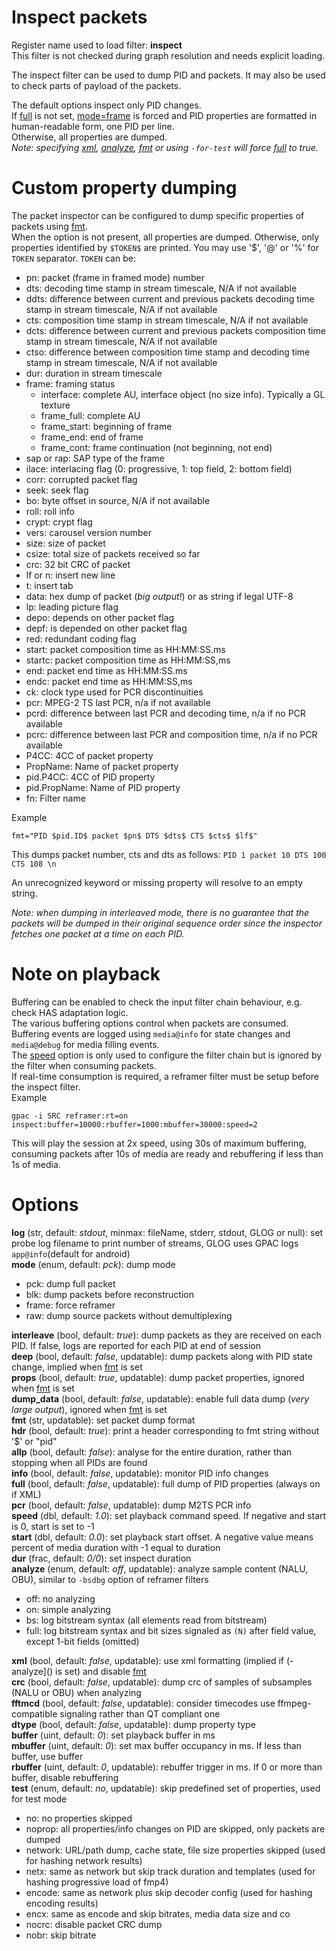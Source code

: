 <!-- automatically generated - do not edit, patch gpac/applications/gpac/gpac.c -->

# Inspect packets  
  
Register name used to load filter: __inspect__  
This filter is not checked during graph resolution and needs explicit loading.  
  
The inspect filter can be used to dump PID and packets. It may also be used to check parts of payload of the packets.  
  
The default options inspect only PID changes.  
If [full](#full) is not set, [mode=frame](#mode=frame) is forced and PID properties are formatted in human-readable form, one PID per line.  
Otherwise, all properties are dumped.  
_Note: specifying [xml](#xml), [analyze](#analyze), [fmt](#fmt) or using `-for-test` will force [full](#full) to true._  
  
# Custom property dumping  
  
The packet inspector can be configured to dump specific properties of packets using [fmt](#fmt).  
When the option is not present, all properties are dumped. Otherwise, only properties identified by `$TOKEN$` are printed. You may use '$', '@' or '%' for `TOKEN` separator. `TOKEN` can be:  
* pn: packet (frame in framed mode) number  
* dts: decoding time stamp in stream timescale, N/A if not available  
* ddts: difference between current and previous packets decoding time stamp in stream timescale, N/A if not available  
* cts: composition time stamp in stream timescale, N/A if not available  
* dcts: difference between current and previous packets composition time stamp in stream timescale, N/A if not available  
* ctso: difference between composition time stamp and decoding time stamp in stream timescale, N/A if not available  
* dur: duration in stream timescale  
* frame: framing status  
  * interface: complete AU, interface object (no size info). Typically a GL texture  
  * frame_full: complete AU  
  * frame_start: beginning of frame  
  * frame_end: end of frame  
  * frame_cont: frame continuation (not beginning, not end)  
* sap or rap: SAP type of the frame  
* ilace: interlacing flag (0: progressive, 1: top field, 2: bottom field)  
* corr: corrupted packet flag  
* seek: seek flag  
* bo: byte offset in source, N/A if not available  
* roll: roll info  
* crypt: crypt flag  
* vers: carousel version number  
* size: size of packet  
* csize: total size of packets received so far  
* crc: 32 bit CRC of packet  
* lf or n: insert new line  
* t: insert tab  
* data: hex dump of packet (_big output!_) or as string if legal UTF-8  
* lp: leading picture flag  
* depo: depends on other packet flag  
* depf: is depended on other packet flag  
* red: redundant coding flag  
* start: packet composition time as HH:MM:SS.ms  
* startc: packet composition time as HH:MM:SS,ms  
* end: packet end time as HH:MM:SS.ms  
* endc: packet end time as HH:MM:SS,ms  
* ck: clock type used for PCR discontinuities  
* pcr: MPEG-2 TS last PCR, n/a if not available  
* pcrd: difference between last PCR and decoding time, n/a if no PCR available  
* pcrc: difference between last PCR and composition time, n/a if no PCR available  
* P4CC: 4CC of packet property  
* PropName: Name of packet property  
* pid.P4CC: 4CC of PID property  
* pid.PropName: Name of PID property  
* fn: Filter name  
  
Example
```
fmt="PID $pid.ID$ packet $pn$ DTS $dts$ CTS $cts$ $lf$"
```  
This dumps packet number, cts and dts as follows: `PID 1 packet 10 DTS 100 CTS 108 \n`  
    
An unrecognized keyword or missing property will resolve to an empty string.  
  
_Note: when dumping in interleaved mode, there is no guarantee that the packets will be dumped in their original sequence order since the inspector fetches one packet at a time on each PID._  
  
# Note on playback  
  
Buffering can be enabled to check the input filter chain behaviour, e.g. check HAS adaptation logic.  
The various buffering options control when packets are consumed. Buffering events are logged using `media@info` for state changes and `media@debug` for media filling events.  
The [speed](#speed) option is only used to configure the filter chain but is ignored by the filter when consuming packets.  
If real-time consumption is required, a reframer filter must be setup before the inspect filter.  
Example
```
gpac -i SRC reframer:rt=on inspect:buffer=10000:rbuffer=1000:mbuffer=30000:speed=2
```  
This will play the session at 2x speed, using 30s of maximum buffering, consuming packets after 10s of media are ready and rebuffering if less than 1s of media.  
  

# Options    
  
<a id="log">__log__</a> (str, default: _stdout_, minmax: fileName, stderr, stdout, GLOG or null): set probe log filename to print number of streams, GLOG uses GPAC logs `app@info`(default for android)  
<a id="mode">__mode__</a> (enum, default: _pck_): dump mode  
* pck: dump full packet  
* blk: dump packets before reconstruction  
* frame: force reframer  
* raw: dump source packets without demultiplexing  
  
<a id="interleave">__interleave__</a> (bool, default: _true_): dump packets as they are received on each PID. If false, logs are reported for each PID at end of session  
<a id="deep">__deep__</a> (bool, default: _false_, updatable): dump packets along with PID state change, implied when [fmt](#fmt) is set  
<a id="props">__props__</a> (bool, default: _true_, updatable): dump packet properties, ignored when [fmt](#fmt) is set  
<a id="dump_data">__dump_data__</a> (bool, default: _false_, updatable): enable full data dump (_very large output_), ignored when [fmt](#fmt) is set  
<a id="fmt">__fmt__</a> (str, updatable): set packet dump format  
<a id="hdr">__hdr__</a> (bool, default: _true_): print a header corresponding to fmt string without '$' or "pid"  
<a id="allp">__allp__</a> (bool, default: _false_): analyse for the entire duration, rather than stopping when all PIDs are found  
<a id="info">__info__</a> (bool, default: _false_, updatable): monitor PID info changes  
<a id="full">__full__</a> (bool, default: _false_, updatable): full dump of PID properties (always on if XML)  
<a id="pcr">__pcr__</a> (bool, default: _false_, updatable): dump M2TS PCR info  
<a id="speed">__speed__</a> (dbl, default: _1.0_): set playback command speed. If negative and start is 0, start is set to -1  
<a id="start">__start__</a> (dbl, default: _0.0_): set playback start offset. A negative value means percent of media duration with -1 equal to duration  
<a id="dur">__dur__</a> (frac, default: _0/0_): set inspect duration  
<a id="analyze">__analyze__</a> (enum, default: _off_, updatable): analyze sample content (NALU, OBU), similar to `-bsdbg` option of reframer filters  
* off: no analyzing  
* on: simple analyzing  
* bs: log bitstream syntax (all elements read from bitstream)  
* full: log bitstream syntax and bit sizes signaled as `(N)` after field value, except 1-bit fields (omitted)  
  
<a id="xml">__xml__</a> (bool, default: _false_, updatable): use xml formatting (implied if (-analyze]() is set) and disable [fmt](#fmt)  
<a id="crc">__crc__</a> (bool, default: _false_, updatable): dump crc of samples of subsamples (NALU or OBU) when analyzing  
<a id="fftmcd">__fftmcd__</a> (bool, default: _false_, updatable): consider timecodes use ffmpeg-compatible signaling rather than QT compliant one  
<a id="dtype">__dtype__</a> (bool, default: _false_, updatable): dump property type  
<a id="buffer">__buffer__</a> (uint, default: _0_): set playback buffer in ms  
<a id="mbuffer">__mbuffer__</a> (uint, default: _0_): set max buffer occupancy in ms. If less than buffer, use buffer  
<a id="rbuffer">__rbuffer__</a> (uint, default: _0_, updatable): rebuffer trigger in ms. If 0 or more than buffer, disable rebuffering  
<a id="test">__test__</a> (enum, default: _no_, updatable): skip predefined set of properties, used for test mode  
* no: no properties skipped  
* noprop: all properties/info changes on PID are skipped, only packets are dumped  
* network: URL/path dump, cache state, file size properties skipped (used for hashing network results)  
* netx: same as network but skip track duration and templates (used for hashing progressive load of fmp4)  
* encode: same as network plus skip decoder config (used for hashing encoding results)  
* encx: same as encode and skip bitrates, media data size and co  
* nocrc: disable packet CRC dump  
* nobr: skip bitrate  
  
  
